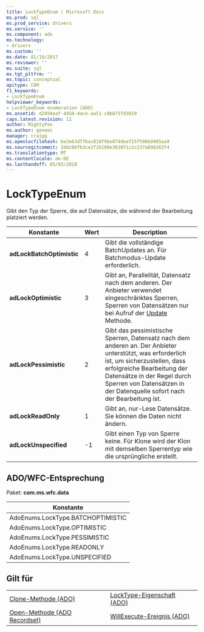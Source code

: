 ```yaml
---
title: LockTypeEnum | Microsoft Docs
ms.prod: sql
ms.prod_service: drivers
ms.service: ''
ms.component: ado
ms.technology:
- drivers
ms.custom: ''
ms.date: 01/19/2017
ms.reviewer: ''
ms.suite: sql
ms.tgt_pltfrm: ''
ms.topic: conceptual
apitype: COM
f1_keywords:
- LockTypeEnum
helpviewer_keywords:
- LockTypeEnum enumeration [ADO]
ms.assetid: d2894eaf-4450-4ace-aa51-c8b875fd3010
caps.latest.revision: 11
author: MightyPen
ms.author: genemi
manager: craigg
ms.openlocfilehash: ba3e63dffbac818f9be074deef15f598b8905aa9
ms.sourcegitcommit: 2ddc0bfb3ce2f2b160e3638f1c2c237a898263f4
ms.translationtype: MT
ms.contentlocale: de-DE
ms.lasthandoff: 05/03/2018
---
```

# <a name="locktypeenum"></a>LockTypeEnum
Gibt den Typ der Sperre, die auf Datensätze, die während der Bearbeitung platziert werden.  
  
|Konstante|Wert|Description|  
|--------------|-----------|-----------------|  
|**adLockBatchOptimistic**|4|Gibt die vollständige BatchUpdates an. Für Batchmodus-Update erforderlich.|  
|**adLockOptimistic**|3|Gibt an, Parallelität, Datensatz nach dem anderen. Der Anbieter verwendet eingeschränktes Sperren, Sperren von Datensätzen nur bei Aufruf der [Update](../../../ado/reference/ado-api/update-method.md) Methode.|  
|**adLockPessimistic**|2|Gibt das pessimistische Sperren, Datensatz nach dem anderen an. Der Anbieter unterstützt, was erforderlich ist, um sicherzustellen, dass erfolgreiche Bearbeitung der Datensätze in der Regel durch Sperren von Datensätzen in der Datenquelle sofort nach der Bearbeitung ist.|  
|**adLockReadOnly**|1|Gibt an, nur-Lese Datensätze. Sie können die Daten nicht ändern.|  
|**adLockUnspecified**|-1|Gibt einen Typ von Sperre keine. Für Klone wird der Klon mit demselben Sperrentyp wie die ursprüngliche erstellt.|  
  
## <a name="adowfc-equivalent"></a>ADO/WFC-Entsprechung  
 Paket: **com.ms.wfc.data**  
  
|Konstante|  
|--------------|  
|AdoEnums.LockType.BATCHOPTIMISTIC|  
|AdoEnums.LockType.OPTIMISTIC|  
|AdoEnums.LockType.PESSIMISTIC|  
|AdoEnums.LockType.READONLY|  
|AdoEnums.LockType.UNSPECIFIED|  
  
## <a name="applies-to"></a>Gilt für  
  
|||  
|-|-|  
|[Clone-Methode (ADO)](../../../ado/reference/ado-api/clone-method-ado.md)|[LockType-Eigenschaft (ADO)](../../../ado/reference/ado-api/locktype-property-ado.md)|  
|[Open-Methode (ADO Recordset)](../../../ado/reference/ado-api/open-method-ado-recordset.md)|[WillExecute-Ereignis (ADO)](../../../ado/reference/ado-api/willexecute-event-ado.md)|
